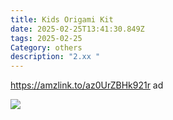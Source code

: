 ```yaml
---
title: Kids Origami Kit
date: 2025-02-25T13:41:30.849Z
tags: 2025-02-25
Category: others
description: "2.xx "
---
```

https://amzlink.to/az0UrZBHk921r  ad <!--StartFragment-->

![](https://m.media-amazon.com/images/I/81m-b4pc0oL._AC_SL1500_.jpg)

<!--EndFragment-->